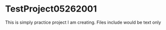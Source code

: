 # TestProject05262001
This is simply practice project I am creating. Files include would be text only
